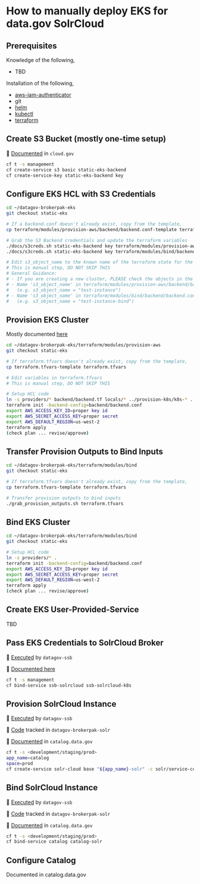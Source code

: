 # How to manually deploy EKS for data.gov SolrCloud

## Prerequisites

Knowledge of the following,
- TBD

Installation of the following,
- [aws-iam-authenticator](https://docs.aws.amazon.com/eks/latest/userguide/install-aws-iam-authenticator.html)
- git
- [helm](https://helm.sh/docs/intro/install/)
- [kubectl](https://kubernetes.io/docs/tasks/tools/#kubectl)
- [terraform](https://learn.hashicorp.com/tutorials/terraform/install-cli)

## Create S3 Bucket (mostly one-time setup)

:notebook_with_decorative_cover: [Documented](https://cloud.gov/docs/services/s3/) in `cloud.gov`
```bash
cf t -s management
cf create-service s3 basic static-eks-backend
cf create-service-key static-eks-backend key
```

## Configure EKS HCL with S3 Credentials

```bash
cd ~/datagov-brokerpak-eks
git checkout static-eks

# If a backend.conf doesn't already exist, copy from the template,
cp terraform/modules/provision-aws/backend/backend.conf-template terraform/modules/provision-aws/backend/backend.conf

# Grab the S3 Backend credentials and update the terraform variables
./docs/s3creds.sh static-eks-backend key terraform/modules/provision-aws/backend/backend.conf
./docs/s3creds.sh static-eks-backend key terraform/modules/bind/backend/backend.conf

# Edit s3_object_name to the known name of the terraform state for the desired eks deployment
# This is manual step, DO NOT SKIP THIS
# General Guidance:
# - If you are creating a new cluster, PLEASE check the objects in the bucket to ensure an existing state is not overwritten!
# - Name 's3_object_name' in terraform/modules/provision-aws/backend/backend.conf something that will help identify features of the cluster
#   (e.g. s3_object_name = "test-instance")
# - Name 's3_object_name' in terraform/modules/bind/backend/backend.conf the same name as 'provision-aws' with '-bind' appended to the end
#   (e.g. s3_object_name = "test-instance-bind")
```

## Provision EKS Cluster

Mostly documented [here](https://github.com/GSA/datagov-brokerpak-eks/blob/main/terraform/modules/provision-aws/README.md)
```bash
cd ~/datagov-brokerpak-eks/terraform/modules/provision-aws
git checkout static-eks

# If terraform.tfvars doesn't already exist, copy from the template,
cp terraform.tfvars-template terraform.tfvars

# Edit variables in terraform.tfvars
# This is manual step, DO NOT SKIP THIS

# Setup HCL code
ln -s providers/* backend/backend.tf locals/* ../provision-k8s/k8s-* .
terraform init -backend-config=backend/backend.conf
export AWS_ACCESS_KEY_ID=proper key id
export AWS_SECRET_ACCESS_KEY=proper secret
export AWS_DEFAULT_REGION=us-west-2
terraform apply 
(check plan ... revise/approve)
```

## Transfer Provision Outputs to Bind Inputs

```bash
cd ~/datagov-brokerpak-eks/terraform/modules/bind
git checkout static-eks

# If terraform.tfvars doesn't already exist, copy from the template,
cp terraform.tfvars-template terraform.tfvars

# Transfer provision outputs to bind inputs
./grab_provision_outputs.sh terraform.tfvars
```

## Bind EKS Cluster

```bash
cd ~/datagov-brokerpak-eks/terraform/modules/bind
git checkout static-eks

# Setup HCL code
ln -s providers/* .
terraform init -backend-config=backend/backend.conf
export AWS_ACCESS_KEY_ID=proper key id
export AWS_SECRET_ACCESS_KEY=proper secret
export AWS_DEFAULT_REGION=us-west-2
terraform apply
(check plan ... revise/approve)
```

## Create EKS User-Provided-Service

TBD

## Pass EKS Credentials to SolrCloud Broker

:runner: [Executed](https://github.com/GSA/datagov-ssb/blob/main/application-boundary.tf#L6-L19) by `datagov-ssb`

:notebook_with_decorative_cover: [Documented here](https://cloud.gov/docs/services/intro/#setting-up-user-provided-service-instances)
```bash
cf t -s management
cf bind-service ssb-solrcloud ssb-solrcloud-k8s
```

## Provision SolrCloud Instance

:runner: [Executed](https://github.com/GSA/datagov-ssb/blob/main/application-boundary.tf#L76-L86) by `datagov-ssb`

:roller_coaster: [Code](https://github.com/GSA/datagov-brokerpak-solr/tree/main/terraform/provision) tracked in `datagov-brokerpak-solr`

:notebook_with_decorative_cover: [Documented](https://github.com/GSA/catalog.data.gov/blob/main/create-cloudgov-services.sh#L21) in `catalog.data.gov`
```bash
cf t -s <development/staging/prod>
app_name=catalog
space=prod
cf create-service solr-cloud base "${app_name}-solr" -c solr/service-config.json -b "ssb-solrcloud-gsa-datagov-${space}" --wait
```

## Bind SolrCloud Instance

:runner: [Executed](https://github.com/GSA/datagov-ssb/blob/main/application-boundary.tf#L76-L86) by `datagov-ssb`

:roller_coaster: [Code](https://github.com/GSA/datagov-brokerpak-solr/tree/main/terraform/bind) tracked in `datagov-brokerpak-solr`

:notebook_with_decorative_cover: [Documented](https://github.com/GSA/catalog.data.gov/blob/main/manifest.yml#L12) in `catalog.data.gov`
```bash
cf t -s <development/staging/prod>
cf bind-service catalog catalog-solr
```

## Configure Catalog

Documented in catalog.data.gov
